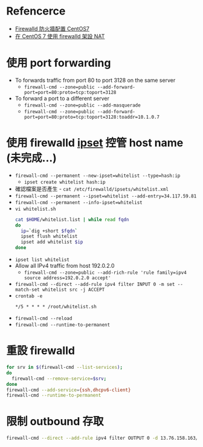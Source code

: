 # Refencerce
- [Firewalld 防火牆配置 CentOS7](https://lab.twidc.net/centos7-%E9%98%B2%E7%81%AB%E7%89%86-firewall-cmd-firewalld/)
- [在 CentOS 7 使用 firewalld 架設 NAT](https://itopnet.blogspot.com/2019/04/centos-7-firewalld-nat.html)

# 使用 port forwarding
- To forwards traffic from port 80 to port 3128 on the same server
    - `firewall-cmd --zone=public --add-forward-port=port=80:proto=tcp:toport=3128`
- To forward a port to a different server
    - `firewall-cmd --zone=public --add-masquerade`
    - `firewall-cmd --zone=public --add-forward-port=port=80:proto=tcp:toport=3128:toaddr=10.1.0.7`

# 使用 firewalld [ipset](https://www.cnblogs.com/architectforest/p/12973982.html) 控管 host name (未完成...)
- `firewall-cmd --permanent --new-ipset=whitelist --type=hash:ip`
    - `ipset create whitelist hash:ip`
- 確認檔案是否產生
        - `cat /etc/firewalld/ipsets/whitelist.xml`
- `firewall-cmd --permanent --ipset=whitelist --add-entry=34.117.59.81`
- `firewall-cmd --permanent --info-ipset=whitelist`
- `vi whitelist.sh`
    ```bash
    cat $HOME/whitelist.list | while read fqdn
    do
      ip=`dig +short $fqdn`
      ipset flush whitelist
      ipset add whitelist $ip
    done
    ```
- `ipset list whitelist`
- Allow all IPv4 traffic from host 192.0.2.0
    - `firewall-cmd --zone=public --add-rich-rule 'rule family=ipv4 source address=192.0.2.0 accept'`
- `firewall-cmd --direct --add-rule ipv4 filter INPUT 0 -m set --match-set whitelist src -j ACCEPT`
- `crontab -e`
    ```
    */5 * * * * /root/whitelist.sh
    ```
- `firewall-cmd --reload`
- `firewall-cmd --runtime-to-permanent`

# 重設 firewalld
```bash
for srv in $(firewall-cmd --list-services);
do
  firewall-cmd --remove-service=$srv;
done
firewall-cmd --add-service={ssh,dhcpv6-client}
firewall-cmd --runtime-to-permanent
```

# 限制 outbound 存取
```bash
firewall-cmd --direct --add-rule ipv4 filter OUTPUT 0 -d 13.76.158.163/32 -j REJECT
```